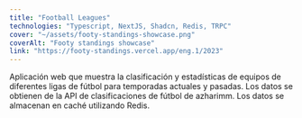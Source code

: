 ```yaml
---
title: "Football Leagues"
technologies: "Typescript, NextJS, Shadcn, Redis, TRPC"
cover: "~/assets/footy-standings-showcase.png"
coverAlt: "Footy standings showcase"
link: "https://footy-standings.vercel.app/eng.1/2023"
---
```


Aplicación web que muestra la clasificación y estadísticas de equipos de diferentes ligas de fútbol para temporadas actuales y pasadas. Los datos se obtienen de la API de clasificaciones de fútbol de azharimm. Los datos se almacenan en caché utilizando Redis.
